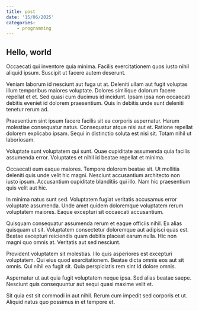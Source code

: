 ```yaml
---
title: post
date: '15/06/2025'
categories:
	- programming
---
```


## Hello, world

Occaecati qui inventore quia minima. Facilis exercitationem quos iusto nihil aliquid ipsum. Suscipit ut facere autem deserunt.

Veniam laborum id nesciunt aut fuga ut at. Deleniti ullam aut fugit voluptas illum temporibus maiores voluptate. Dolores similique dolorum facere repellat et et. Sed quasi cum ducimus id incidunt. Ipsam ipsa non occaecati debitis eveniet id dolorem praesentium. Quis in debitis unde sunt deleniti tenetur rerum ad.

Praesentium sint ipsum facere facilis sit ea corporis aspernatur. Harum molestiae consequatur natus. Consequatur atque nisi aut et. Ratione repellat dolorem explicabo ipsam. Sequi in distinctio soluta est nisi sit. Totam nihil ut laboriosam.

Voluptate sunt voluptatem qui sunt. Quae cupiditate assumenda quia facilis assumenda error. Voluptates et nihil id beatae repellat et minima.

Occaecati eum eaque maiores. Tempore dolorem beatae sit. Ut mollitia deleniti quis unde velit hic magni. Nesciunt accusantium architecto non iusto ipsum. Accusantium cupiditate blanditiis qui illo. Nam hic praesentium quis velit aut hic.

In minima natus sunt sed. Voluptatem fugiat veritatis accusamus error voluptate assumenda. Unde amet quidem doloremque voluptatem rerum voluptatem maiores. Eaque excepturi sit occaecati accusantium.

Quisquam consequatur assumenda rerum et eaque officiis nihil. Ex alias quisquam ut sit. Voluptatem consectetur doloremque aut adipisci quas est. Beatae excepturi reiciendis quam debitis placeat earum nulla. Hic non magni quo omnis at. Veritatis aut sed nesciunt.

Provident voluptatem sit molestias. Illo quis asperiores est excepturi voluptatem. Qui eius quod exercitationem. Beatae dicta omnis eos aut sit omnis. Qui nihil ea fugit sit. Quia perspiciatis rem sint id dolore omnis.

Aspernatur ut aut quia fugit voluptatem neque ipsa. Sed alias beatae saepe. Nesciunt quis consequuntur aut sequi quasi maxime velit et.

Sit quia est sit commodi in aut nihil. Rerum cum impedit sed corporis et ut. Aliquid natus quo possimus in et tempore et.
